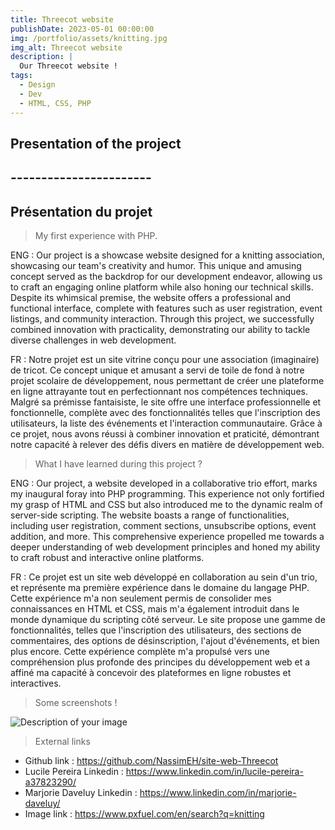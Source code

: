 ```yaml
---
title: Threecot website
publishDate: 2023-05-01 00:00:00
img: /portfolio/assets/knitting.jpg
img_alt: Threecot website
description: |
  Our Threecot website !
tags:
  - Design
  - Dev
  - HTML, CSS, PHP
---
```


## Presentation of the project
## -----------------------
## Présentation du projet

> My first experience with PHP.

ENG :
Our project is a showcase website designed for a knitting association, showcasing our team's creativity and humor. This unique and amusing concept served as the backdrop for our development endeavor, allowing us to craft an engaging online platform while also honing our technical skills. Despite its whimsical premise, the website offers a professional and functional interface, complete with features such as user registration, event listings, and community interaction. Through this project, we successfully combined innovation with practicality, demonstrating our ability to tackle diverse challenges in web development.

FR :
Notre projet est un site vitrine conçu pour une association (imaginaire) de tricot. Ce concept unique et amusant a servi de toile de fond à notre projet scolaire de développement, nous permettant de créer une plateforme en ligne attrayante tout en perfectionnant nos compétences techniques. Malgré sa prémisse fantaisiste, le site offre une interface professionnelle et fonctionnelle, complète avec des fonctionnalités telles que l'inscription des utilisateurs, la liste des événements et l'interaction communautaire. Grâce à ce projet, nous avons réussi à combiner innovation et praticité, démontrant notre capacité à relever des défis divers en matière de développement web.

> What I have learned during this project ?

ENG :
Our project, a website developed in a collaborative trio effort, marks my inaugural foray into PHP programming. This experience not only fortified my grasp of HTML and CSS but also introduced me to the dynamic realm of server-side scripting. The website boasts a range of functionalities, including user registration, comment sections, unsubscribe options, event addition, and more. This comprehensive experience propelled me towards a deeper understanding of web development principles and honed my ability to craft robust and interactive online platforms.

FR :
Ce projet est un site web développé en collaboration au sein d'un trio, et représente ma première expérience dans le domaine du langage PHP. Cette expérience m'a non seulement permis de consolider mes connaissances en HTML et CSS, mais m'a également introduit dans le monde dynamique du scripting côté serveur. Le site propose une gamme de fonctionnalités, telles que l'inscription des utilisateurs, des sections de commentaires, des options de désinscription, l'ajout d'événements, et bien plus encore. Cette expérience complète m'a propulsé vers une compréhension plus profonde des principes du développement web et a affiné ma capacité à concevoir des plateformes en ligne robustes et interactives.

> Some screenshots !

<img src="/assets/threecot.jpg" alt="Description of your image">

> External links

- Github link : https://github.com/NassimEH/site-web-Threecot
- Lucile Pereira Linkedin : https://www.linkedin.com/in/lucile-pereira-a37823290/
- Marjorie Daveluy Linkedin : https://www.linkedin.com/in/marjorie-daveluy/
- Image link : https://www.pxfuel.com/en/search?q=knitting

